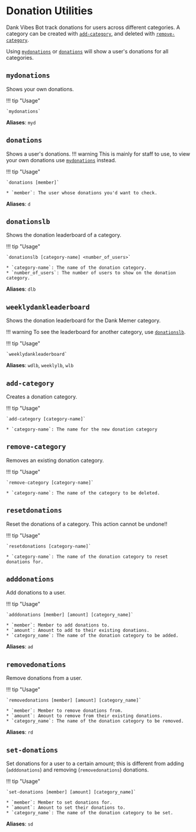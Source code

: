 # Donation Utilities

Dank Vibes Bot track donations for users across different categories. 
A category can be created with [`add-category`](#add-category), and deleted with [`remove-category`](#remove-category).

Using [`mydonations`](#mydonations) or [`donations`](#donations) will show a user's donations for all categories.

## `mydonations`

Shows your own donations.

!!! tip "Usage"
    
    `mydonations`

**Aliases**: `myd`

## `donations`

Shows a user's donations. 
!!! warning
    This is mainly for staff to use, to view your own donations use [`mydonations`](#mydonations) instead.

!!! tip "Usage"
    
    `donations [member]`

    * `member`: The user whose donations you'd want to check.

**Aliases**: `d`

## `donationslb`

Shows the donation leaderboard of a category.

!!! tip "Usage"
    
    `donationslb [category-name] <number_of_users>`

    * `category-name`: The name of the donation category.
    * `number_of_users`: The number of users to show on the donation category.

**Aliases**: `dlb`


## `weeklydankleaderboard`

Shows the donation leaderboard for the Dank Memer category. 

!!! warning 
    To see the leaderboard for another category, use [`donationslb`](#donationslb).

!!! tip "Usage"
    
    `weeklydankleaderboard`

**Aliases**: `wdlb`, `weeklylb`, `wlb`



## `add-category`

Creates a donation category.

!!! tip "Usage"
    
    `add-category [category-name]`

    * `category-name`: The name for the new donation category

## `remove-category`

Removes an existing donation category.

!!! tip "Usage"
    
    `remove-category [category-name]`

    * `category-name`: The name of the category to be deleted.

## `resetdonations`

Reset the donations of a category. This action cannot be undone!!

!!! tip "Usage"
    
    `resetdonations [category-name]`

    * `category-name`: The name of the donation category to reset donations for.

## `adddonations`

Add donations to a user.

!!! tip "Usage"
    
    `adddonations [member] [amount] [category_name]`

    * `member`: Member to add donations to.
    * `amount`: Amount to add to their existing donations.
    * `category_name`: The name of the donation category to be added.

**Aliases**: `ad`

## `removedonations`

Remove donations from a user.

!!! tip "Usage"
    
    `removedonations [member] [amount] [category_name]`

    * `member`: Member to remove donations from.
    * `amount`: Amount to remove from their existing donations.
    * `category_name`: The name of the donation category to be removed.

**Aliases**: `rd`

## `set-donations`

Set donations for a user to a certain amount; this is different from adding (`adddonations`) and removing (`removedonations`) donations.

!!! tip "Usage"
    
    `set-donations [member] [amount] [category_name]`

    * `member`: Member to set donations for.
    * `amount`: Amount to set their donations to.
    * `category_name`: The name of the donation category to be set.

**Aliases**: `sd`


